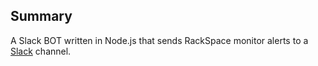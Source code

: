 ## Summary
A Slack BOT written in Node.js that sends RackSpace monitor alerts to a [Slack](https://slack.com/) channel.

